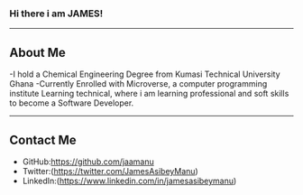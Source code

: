 ### Hi there i am JAMES! 

_______________________________________________________________________________________________________________________________________________________

 ## About Me
 
-I hold a Chemical Engineering Degree from Kumasi Technical University Ghana
-Currently Enrolled with Microverse, a computer programming institute Learning technical, where i am learning professional and soft skills to become a   Software Developer.

_______________________________________________________________________________________________________________________________________________________

## Contact Me

- GitHub:https://github.com/jaamanu
- Twitter:(https://twitter.com/JamesAsibeyManu)
- LinkedIn:(https://www.linkedin.com/in/jamesasibeymanu) 
 
 
 
 
 
<!--
**jaamanu/jaamanu** is a ✨ _special_ ✨ repository because its `README.md` (this file) appears on your GitHub profile.

Here are some ideas to get you started:

- 🔭 I’m currently working on ...
- 🌱 I’m currently learning ...
- 👯 I’m looking to collaborate on ...
- 🤔 I’m looking for help with ...
- 💬 Ask me about ...
- 📫 How to reach me: ...
- 😄 Pronouns: ...
- ⚡ Fun fact: ...
-->
